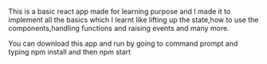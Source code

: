 This is a basic react app made for learning purpose and I made it to implement all the basics which I learnt like lifting up the state,how to use the components,handling functions and raising events and many more.

You can download this app and run by going to command prompt and typing npm install and then npm start
